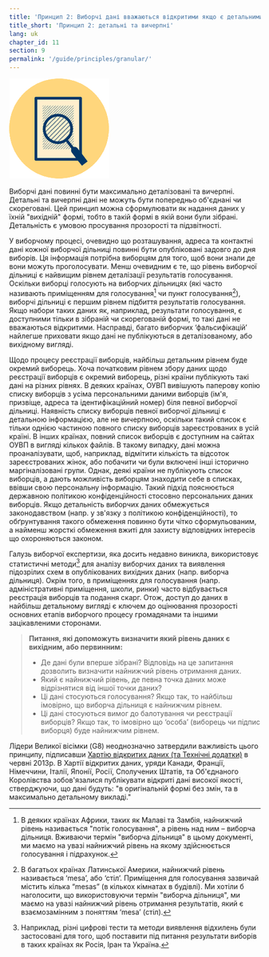 ```yaml
---
title: 'Принцип 2: Виборчі дані вважаються відкритими якщо є детальними та вичерпними.'
title_short: 'Принцип 2: детальні та вичерпні'
lang: uk
chapter_id: 11
section: 9
permalink: '/guide/principles/granular/'
---
```


![детальні та вичерпні](/assets/images/inventory/principles/granular.png)

Виборчі дані повинні бути максимально деталізовані та вичерпні. Детальні та вичерпні дані не можуть бути попередньо об'єднані чи скореговані. Цей принцип можна сформулювати як надання даних у їхній "вихідній" формі, тобто в такій формі в якій вони були зібрані. Детальність є умовою просування прозорості та підзвітності.

У виборчому процесі, очевидно що розташування, адреса та контактні дані кожної виборчої дільниці повинні бути опубліковані задовго до дня виборів. Ця інформація потрібна виборцям для того, щоб вони знали де вони можуть проголосувати. Менш очевидним є те, що рівень виборчої дільниці є найвищим рівнем деталізації результатів голосування. Оскільки виборці голосують на виборчих дільницях (які часто називають приміщенням для голосування[^1] чи пункт голосування[^2]), виборчі дільниці є першим рівнем підбиття результатів голосування. Якщо набори таких даних як, наприклад, результати голосування, є доступними тільки в зібраній чи скорегованій формі, то такі дані не вважаються відкритими. Насправді, багато виборчих ‘фальсифікацій’ найлегше приховати якщо дані не публікуються в деталізованому, або вихідному вигляді.

Щодо процесу реєстрації виборців, найбільш детальним рівнем буде окремий виборець. Хоча початковим рівнем збору даних щодо реєстрації виборців є окремий виборець, різні країни публікують такі дані на різних рівнях. В деяких країнах, ОУВП вивішують паперову копію списку виборців з усіма персональними даними виборців (ім'я, призвіще, адреса та ідентифікаційний номер) біля певної виборчої дільниці. Наявність списку виборців певної виборчої дільниці є детальною інформацією, але не вичерпною, оскільки такий список є тільки однією частиною повного списку виборців зареєстрованих в усій країні. В інших країнах, повний список виборців є доступним на сайтах ОУВП в вигляді кількох файлів. В такому випадку, дані можна проаналізувати, щоб, наприклад, відмітити кількість та відсоток зареєстрованих жінок, або побачити чи були включені інші історично маргіналізовані групи. Однак, деякі країни не публікують список виборців, а дають можливість виборцям знаходити себе в списках, ввівши свою персональну інформацію. Такий підхід пояснюється державною політикою конфіденційності стосовно персональних даних виборців. Якщо детальність виборчих даних обмежується законодавством (напр. у зв'язку з політикою конфіденційності), то обґрунтування такого обмеження повинно бути чітко сформульованим, а найменш жорсткі обмеження вжиті для захисту відповідних інтересів що охороняються законом.

Галузь виборчої експертизи, яка досить недавно виникла, використовує статистичні методи[^3] для аналізу виборчих даних та виявлення підозрілих схем в опублікованих вихідних даних (напр. виборча дільниця). Окрім того, в приміщеннях для голосування (напр. адміністративні приміщення, школи, ринки) часто відбувається реєстрація виборців та подання скарг. Отож, доступ до даних в найбільш детальному вигляді є ключем до оцінювання прозорості основних етапів виборчого процесу громадянами та іншими зацікавленими сторонами.

> **Питання, які допоможуть визначити який рівень даних є вихідним, або первинним:**
>
> - Де дані були вперше зібрані? Відповідь на це запитання дозволить визначити найнижчий рівень отримання даних.
> - Який є найнижчий рівень, де певна точка даних може відрізнятися від іншої точки даних?
> - Ці дані стосуються голосування? Якщо так, то найбільш імовірно, що виборча дільниця є найнижчим рівнем.
> - Ці дані стосуються вимог до балотування чи реєстрації виборців? Якщо так, то імовірно що ‘особа’ (виборець чи підпис виборця) буде найнижчим рівнем.

Лідери Великої вісімки (G8) неоднозначно затвердили важливість цього принципу, підписавши [Хартію відкритих даних (та Технічні додатки)](https://www.gov.uk/government/publications/open-data-charter/g8-open-data-charter-and-technical-annex#principle-2-quality-and-quantity) в червні 2013р. В Хартії відкритих даних, уряди Канади, Франції, Німеччини, Італії, Японії, Росії, Сполучених Штатів, та Об'єднаного Королівства зобов'язалися публікувати відкриті дані високої якості, стверджуючи, що дані будуть: "в оригінальній формі без змін, та в максимально детальному викладі."

[^1]: В деяких країнах Африки, таких як Малаві та Замбія, найнижчий рівень називається "потік голосування", а рівень над ним – виборча дільниця. Вживаючи термін "виборча дільниця" в цьому документі, ми маємо на увазі найнижчий рівень на якому здійснюється голосування і підрахунок.
[^2]: В багатьох країнах Латинської Америки, найнижчий рівень називається ‘mesa’, або ‘стіл’. Приміщення для голосування зазвичай містить кілька “mesas” (в кількох кімнатах в будівлі). Ми хотіли б наголосити, що використовуючи термін "виборча дільниця", ми маємо на увазі найнижчий рівень отримання результатів, який є взаємозамінним з поняттям ‘mesa’ (стіл).
[^3]: Наприклад, різні цифрові тести та методи виявлення відхилень були застосовані для того, щоб поставити під питання результати виборів в таких країнах як Росія, Іран та Україна.
